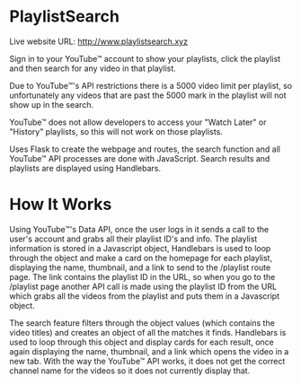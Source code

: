 # PlaylistSearch
Live website URL: http://www.playlistsearch.xyz

Sign in to your YouTube™ account to show your playlists, click the playlist and then search for any video in that playlist. 

Due to YouTube™'s API restrictions there is a 5000 video limit per playlist, so unfortunately any videos that are past the 5000 mark in the playlist will not show up in the search.

YouTube™ does not allow developers to access your "Watch Later" or "History" playlists, so this will not work on those playlists.

Uses Flask to create the webpage and routes, the search function and all YouTube™ API processes are done with JavaScript. Search results and playlists are displayed using Handlebars.


# How It Works
Using YouTube™'s Data API, once the user logs in it sends a call to the user's account and grabs all their playlist ID's and info. The playlist information is stored in a Javascript object, Handlebars is used to loop through the object and make a card on the homepage for each playlist, displaying the name, thumbnail, and a link to send to the /playlist route page. The link contains the playlist ID in the URL, so when you go to the /playlist page another API call is made using the playlist ID from the URL which grabs all the videos from the playlist and puts them in a Javascript object. 

The search feature filters through the object values (which contains the video titles) and creates an object of all the matches it finds. Handlebars is used to loop through this object and display cards for each result, once again displaying the name, thumbnail, and a link which opens the video in a new tab. With the way the YouTube™ API works, it does not get the correct channel name for the videos so it does not currently display that.
